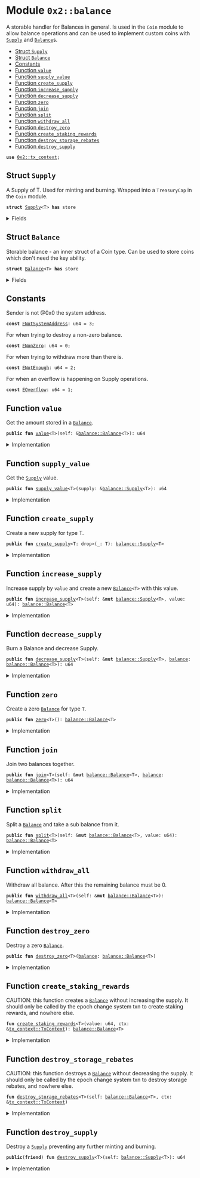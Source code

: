 
<a name="0x2_balance"></a>

# Module `0x2::balance`

A storable handler for Balances in general. Is used in the <code>Coin</code>
module to allow balance operations and can be used to implement
custom coins with <code><a href="../../dependencies/sui-framework/balance.md#0x2_balance_Supply">Supply</a></code> and <code><a href="../../dependencies/sui-framework/balance.md#0x2_balance_Balance">Balance</a></code>s.


-  [Struct `Supply`](#0x2_balance_Supply)
-  [Struct `Balance`](#0x2_balance_Balance)
-  [Constants](#@Constants_0)
-  [Function `value`](#0x2_balance_value)
-  [Function `supply_value`](#0x2_balance_supply_value)
-  [Function `create_supply`](#0x2_balance_create_supply)
-  [Function `increase_supply`](#0x2_balance_increase_supply)
-  [Function `decrease_supply`](#0x2_balance_decrease_supply)
-  [Function `zero`](#0x2_balance_zero)
-  [Function `join`](#0x2_balance_join)
-  [Function `split`](#0x2_balance_split)
-  [Function `withdraw_all`](#0x2_balance_withdraw_all)
-  [Function `destroy_zero`](#0x2_balance_destroy_zero)
-  [Function `create_staking_rewards`](#0x2_balance_create_staking_rewards)
-  [Function `destroy_storage_rebates`](#0x2_balance_destroy_storage_rebates)
-  [Function `destroy_supply`](#0x2_balance_destroy_supply)


<pre><code><b>use</b> <a href="../../dependencies/sui-framework/tx_context.md#0x2_tx_context">0x2::tx_context</a>;
</code></pre>



<a name="0x2_balance_Supply"></a>

## Struct `Supply`

A Supply of T. Used for minting and burning.
Wrapped into a <code>TreasuryCap</code> in the <code>Coin</code> module.


<pre><code><b>struct</b> <a href="../../dependencies/sui-framework/balance.md#0x2_balance_Supply">Supply</a>&lt;T&gt; <b>has</b> store
</code></pre>



<details>
<summary>Fields</summary>


<dl>
<dt>
<code>value: u64</code>
</dt>
<dd>

</dd>
</dl>


</details>

<a name="0x2_balance_Balance"></a>

## Struct `Balance`

Storable balance - an inner struct of a Coin type.
Can be used to store coins which don't need the key ability.


<pre><code><b>struct</b> <a href="../../dependencies/sui-framework/balance.md#0x2_balance_Balance">Balance</a>&lt;T&gt; <b>has</b> store
</code></pre>



<details>
<summary>Fields</summary>


<dl>
<dt>
<code>value: u64</code>
</dt>
<dd>

</dd>
</dl>


</details>

<a name="@Constants_0"></a>

## Constants


<a name="0x2_balance_ENotSystemAddress"></a>

Sender is not @0x0 the system address.


<pre><code><b>const</b> <a href="../../dependencies/sui-framework/balance.md#0x2_balance_ENotSystemAddress">ENotSystemAddress</a>: u64 = 3;
</code></pre>



<a name="0x2_balance_ENonZero"></a>

For when trying to destroy a non-zero balance.


<pre><code><b>const</b> <a href="../../dependencies/sui-framework/balance.md#0x2_balance_ENonZero">ENonZero</a>: u64 = 0;
</code></pre>



<a name="0x2_balance_ENotEnough"></a>

For when trying to withdraw more than there is.


<pre><code><b>const</b> <a href="../../dependencies/sui-framework/balance.md#0x2_balance_ENotEnough">ENotEnough</a>: u64 = 2;
</code></pre>



<a name="0x2_balance_EOverflow"></a>

For when an overflow is happening on Supply operations.


<pre><code><b>const</b> <a href="../../dependencies/sui-framework/balance.md#0x2_balance_EOverflow">EOverflow</a>: u64 = 1;
</code></pre>



<a name="0x2_balance_value"></a>

## Function `value`

Get the amount stored in a <code><a href="../../dependencies/sui-framework/balance.md#0x2_balance_Balance">Balance</a></code>.


<pre><code><b>public</b> <b>fun</b> <a href="../../dependencies/sui-framework/balance.md#0x2_balance_value">value</a>&lt;T&gt;(self: &<a href="../../dependencies/sui-framework/balance.md#0x2_balance_Balance">balance::Balance</a>&lt;T&gt;): u64
</code></pre>



<details>
<summary>Implementation</summary>


<pre><code><b>public</b> <b>fun</b> <a href="../../dependencies/sui-framework/balance.md#0x2_balance_value">value</a>&lt;T&gt;(self: &<a href="../../dependencies/sui-framework/balance.md#0x2_balance_Balance">Balance</a>&lt;T&gt;): u64 {
    self.value
}
</code></pre>



</details>

<a name="0x2_balance_supply_value"></a>

## Function `supply_value`

Get the <code><a href="../../dependencies/sui-framework/balance.md#0x2_balance_Supply">Supply</a></code> value.


<pre><code><b>public</b> <b>fun</b> <a href="../../dependencies/sui-framework/balance.md#0x2_balance_supply_value">supply_value</a>&lt;T&gt;(supply: &<a href="../../dependencies/sui-framework/balance.md#0x2_balance_Supply">balance::Supply</a>&lt;T&gt;): u64
</code></pre>



<details>
<summary>Implementation</summary>


<pre><code><b>public</b> <b>fun</b> <a href="../../dependencies/sui-framework/balance.md#0x2_balance_supply_value">supply_value</a>&lt;T&gt;(supply: &<a href="../../dependencies/sui-framework/balance.md#0x2_balance_Supply">Supply</a>&lt;T&gt;): u64 {
    supply.value
}
</code></pre>



</details>

<a name="0x2_balance_create_supply"></a>

## Function `create_supply`

Create a new supply for type T.


<pre><code><b>public</b> <b>fun</b> <a href="../../dependencies/sui-framework/balance.md#0x2_balance_create_supply">create_supply</a>&lt;T: drop&gt;(_: T): <a href="../../dependencies/sui-framework/balance.md#0x2_balance_Supply">balance::Supply</a>&lt;T&gt;
</code></pre>



<details>
<summary>Implementation</summary>


<pre><code><b>public</b> <b>fun</b> <a href="../../dependencies/sui-framework/balance.md#0x2_balance_create_supply">create_supply</a>&lt;T: drop&gt;(_: T): <a href="../../dependencies/sui-framework/balance.md#0x2_balance_Supply">Supply</a>&lt;T&gt; {
    <a href="../../dependencies/sui-framework/balance.md#0x2_balance_Supply">Supply</a> { value: 0 }
}
</code></pre>



</details>

<a name="0x2_balance_increase_supply"></a>

## Function `increase_supply`

Increase supply by <code>value</code> and create a new <code><a href="../../dependencies/sui-framework/balance.md#0x2_balance_Balance">Balance</a>&lt;T&gt;</code> with this value.


<pre><code><b>public</b> <b>fun</b> <a href="../../dependencies/sui-framework/balance.md#0x2_balance_increase_supply">increase_supply</a>&lt;T&gt;(self: &<b>mut</b> <a href="../../dependencies/sui-framework/balance.md#0x2_balance_Supply">balance::Supply</a>&lt;T&gt;, value: u64): <a href="../../dependencies/sui-framework/balance.md#0x2_balance_Balance">balance::Balance</a>&lt;T&gt;
</code></pre>



<details>
<summary>Implementation</summary>


<pre><code><b>public</b> <b>fun</b> <a href="../../dependencies/sui-framework/balance.md#0x2_balance_increase_supply">increase_supply</a>&lt;T&gt;(self: &<b>mut</b> <a href="../../dependencies/sui-framework/balance.md#0x2_balance_Supply">Supply</a>&lt;T&gt;, value: u64): <a href="../../dependencies/sui-framework/balance.md#0x2_balance_Balance">Balance</a>&lt;T&gt; {
    <b>assert</b>!(<a href="../../dependencies/sui-framework/balance.md#0x2_balance_value">value</a> &lt; (18446744073709551615u64 - self.value), <a href="../../dependencies/sui-framework/balance.md#0x2_balance_EOverflow">EOverflow</a>);
    self.value = self.value + value;
    <a href="../../dependencies/sui-framework/balance.md#0x2_balance_Balance">Balance</a> { value }
}
</code></pre>



</details>

<a name="0x2_balance_decrease_supply"></a>

## Function `decrease_supply`

Burn a Balance<T> and decrease Supply<T>.


<pre><code><b>public</b> <b>fun</b> <a href="../../dependencies/sui-framework/balance.md#0x2_balance_decrease_supply">decrease_supply</a>&lt;T&gt;(self: &<b>mut</b> <a href="../../dependencies/sui-framework/balance.md#0x2_balance_Supply">balance::Supply</a>&lt;T&gt;, <a href="../../dependencies/sui-framework/balance.md#0x2_balance">balance</a>: <a href="../../dependencies/sui-framework/balance.md#0x2_balance_Balance">balance::Balance</a>&lt;T&gt;): u64
</code></pre>



<details>
<summary>Implementation</summary>


<pre><code><b>public</b> <b>fun</b> <a href="../../dependencies/sui-framework/balance.md#0x2_balance_decrease_supply">decrease_supply</a>&lt;T&gt;(self: &<b>mut</b> <a href="../../dependencies/sui-framework/balance.md#0x2_balance_Supply">Supply</a>&lt;T&gt;, <a href="../../dependencies/sui-framework/balance.md#0x2_balance">balance</a>: <a href="../../dependencies/sui-framework/balance.md#0x2_balance_Balance">Balance</a>&lt;T&gt;): u64 {
    <b>let</b> <a href="../../dependencies/sui-framework/balance.md#0x2_balance_Balance">Balance</a> { value } = <a href="../../dependencies/sui-framework/balance.md#0x2_balance">balance</a>;
    <b>assert</b>!(self.value &gt;= value, <a href="../../dependencies/sui-framework/balance.md#0x2_balance_EOverflow">EOverflow</a>);
    self.value = self.value - value;
    value
}
</code></pre>



</details>

<a name="0x2_balance_zero"></a>

## Function `zero`

Create a zero <code><a href="../../dependencies/sui-framework/balance.md#0x2_balance_Balance">Balance</a></code> for type <code>T</code>.


<pre><code><b>public</b> <b>fun</b> <a href="../../dependencies/sui-framework/balance.md#0x2_balance_zero">zero</a>&lt;T&gt;(): <a href="../../dependencies/sui-framework/balance.md#0x2_balance_Balance">balance::Balance</a>&lt;T&gt;
</code></pre>



<details>
<summary>Implementation</summary>


<pre><code><b>public</b> <b>fun</b> <a href="../../dependencies/sui-framework/balance.md#0x2_balance_zero">zero</a>&lt;T&gt;(): <a href="../../dependencies/sui-framework/balance.md#0x2_balance_Balance">Balance</a>&lt;T&gt; {
    <a href="../../dependencies/sui-framework/balance.md#0x2_balance_Balance">Balance</a> { value: 0 }
}
</code></pre>



</details>

<a name="0x2_balance_join"></a>

## Function `join`

Join two balances together.


<pre><code><b>public</b> <b>fun</b> <a href="../../dependencies/sui-framework/balance.md#0x2_balance_join">join</a>&lt;T&gt;(self: &<b>mut</b> <a href="../../dependencies/sui-framework/balance.md#0x2_balance_Balance">balance::Balance</a>&lt;T&gt;, <a href="../../dependencies/sui-framework/balance.md#0x2_balance">balance</a>: <a href="../../dependencies/sui-framework/balance.md#0x2_balance_Balance">balance::Balance</a>&lt;T&gt;): u64
</code></pre>



<details>
<summary>Implementation</summary>


<pre><code><b>public</b> <b>fun</b> <a href="../../dependencies/sui-framework/balance.md#0x2_balance_join">join</a>&lt;T&gt;(self: &<b>mut</b> <a href="../../dependencies/sui-framework/balance.md#0x2_balance_Balance">Balance</a>&lt;T&gt;, <a href="../../dependencies/sui-framework/balance.md#0x2_balance">balance</a>: <a href="../../dependencies/sui-framework/balance.md#0x2_balance_Balance">Balance</a>&lt;T&gt;): u64 {
    <b>let</b> <a href="../../dependencies/sui-framework/balance.md#0x2_balance_Balance">Balance</a> { value } = <a href="../../dependencies/sui-framework/balance.md#0x2_balance">balance</a>;
    self.value = self.value + value;
    self.value
}
</code></pre>



</details>

<a name="0x2_balance_split"></a>

## Function `split`

Split a <code><a href="../../dependencies/sui-framework/balance.md#0x2_balance_Balance">Balance</a></code> and take a sub balance from it.


<pre><code><b>public</b> <b>fun</b> <a href="../../dependencies/sui-framework/balance.md#0x2_balance_split">split</a>&lt;T&gt;(self: &<b>mut</b> <a href="../../dependencies/sui-framework/balance.md#0x2_balance_Balance">balance::Balance</a>&lt;T&gt;, value: u64): <a href="../../dependencies/sui-framework/balance.md#0x2_balance_Balance">balance::Balance</a>&lt;T&gt;
</code></pre>



<details>
<summary>Implementation</summary>


<pre><code><b>public</b> <b>fun</b> <a href="../../dependencies/sui-framework/balance.md#0x2_balance_split">split</a>&lt;T&gt;(self: &<b>mut</b> <a href="../../dependencies/sui-framework/balance.md#0x2_balance_Balance">Balance</a>&lt;T&gt;, value: u64): <a href="../../dependencies/sui-framework/balance.md#0x2_balance_Balance">Balance</a>&lt;T&gt; {
    <b>assert</b>!(self.value &gt;= value, <a href="../../dependencies/sui-framework/balance.md#0x2_balance_ENotEnough">ENotEnough</a>);
    self.value = self.value - value;
    <a href="../../dependencies/sui-framework/balance.md#0x2_balance_Balance">Balance</a> { value }
}
</code></pre>



</details>

<a name="0x2_balance_withdraw_all"></a>

## Function `withdraw_all`

Withdraw all balance. After this the remaining balance must be 0.


<pre><code><b>public</b> <b>fun</b> <a href="../../dependencies/sui-framework/balance.md#0x2_balance_withdraw_all">withdraw_all</a>&lt;T&gt;(self: &<b>mut</b> <a href="../../dependencies/sui-framework/balance.md#0x2_balance_Balance">balance::Balance</a>&lt;T&gt;): <a href="../../dependencies/sui-framework/balance.md#0x2_balance_Balance">balance::Balance</a>&lt;T&gt;
</code></pre>



<details>
<summary>Implementation</summary>


<pre><code><b>public</b> <b>fun</b> <a href="../../dependencies/sui-framework/balance.md#0x2_balance_withdraw_all">withdraw_all</a>&lt;T&gt;(self: &<b>mut</b> <a href="../../dependencies/sui-framework/balance.md#0x2_balance_Balance">Balance</a>&lt;T&gt;): <a href="../../dependencies/sui-framework/balance.md#0x2_balance_Balance">Balance</a>&lt;T&gt; {
    <b>let</b> value = self.value;
    <a href="../../dependencies/sui-framework/balance.md#0x2_balance_split">split</a>(self, value)
}
</code></pre>



</details>

<a name="0x2_balance_destroy_zero"></a>

## Function `destroy_zero`

Destroy a zero <code><a href="../../dependencies/sui-framework/balance.md#0x2_balance_Balance">Balance</a></code>.


<pre><code><b>public</b> <b>fun</b> <a href="../../dependencies/sui-framework/balance.md#0x2_balance_destroy_zero">destroy_zero</a>&lt;T&gt;(<a href="../../dependencies/sui-framework/balance.md#0x2_balance">balance</a>: <a href="../../dependencies/sui-framework/balance.md#0x2_balance_Balance">balance::Balance</a>&lt;T&gt;)
</code></pre>



<details>
<summary>Implementation</summary>


<pre><code><b>public</b> <b>fun</b> <a href="../../dependencies/sui-framework/balance.md#0x2_balance_destroy_zero">destroy_zero</a>&lt;T&gt;(<a href="../../dependencies/sui-framework/balance.md#0x2_balance">balance</a>: <a href="../../dependencies/sui-framework/balance.md#0x2_balance_Balance">Balance</a>&lt;T&gt;) {
    <b>assert</b>!(<a href="../../dependencies/sui-framework/balance.md#0x2_balance">balance</a>.value == 0, <a href="../../dependencies/sui-framework/balance.md#0x2_balance_ENonZero">ENonZero</a>);
    <b>let</b> <a href="../../dependencies/sui-framework/balance.md#0x2_balance_Balance">Balance</a> { value: _ } = <a href="../../dependencies/sui-framework/balance.md#0x2_balance">balance</a>;
}
</code></pre>



</details>

<a name="0x2_balance_create_staking_rewards"></a>

## Function `create_staking_rewards`

CAUTION: this function creates a <code><a href="../../dependencies/sui-framework/balance.md#0x2_balance_Balance">Balance</a></code> without increasing the supply.
It should only be called by the epoch change system txn to create staking rewards,
and nowhere else.


<pre><code><b>fun</b> <a href="../../dependencies/sui-framework/balance.md#0x2_balance_create_staking_rewards">create_staking_rewards</a>&lt;T&gt;(value: u64, ctx: &<a href="../../dependencies/sui-framework/tx_context.md#0x2_tx_context_TxContext">tx_context::TxContext</a>): <a href="../../dependencies/sui-framework/balance.md#0x2_balance_Balance">balance::Balance</a>&lt;T&gt;
</code></pre>



<details>
<summary>Implementation</summary>


<pre><code><b>fun</b> <a href="../../dependencies/sui-framework/balance.md#0x2_balance_create_staking_rewards">create_staking_rewards</a>&lt;T&gt;(value: u64, ctx: &TxContext): <a href="../../dependencies/sui-framework/balance.md#0x2_balance_Balance">Balance</a>&lt;T&gt; {
    <b>assert</b>!(<a href="../../dependencies/sui-framework/tx_context.md#0x2_tx_context_sender">tx_context::sender</a>(ctx) == @0x0, <a href="../../dependencies/sui-framework/balance.md#0x2_balance_ENotSystemAddress">ENotSystemAddress</a>);
    <a href="../../dependencies/sui-framework/balance.md#0x2_balance_Balance">Balance</a> { value }
}
</code></pre>



</details>

<a name="0x2_balance_destroy_storage_rebates"></a>

## Function `destroy_storage_rebates`

CAUTION: this function destroys a <code><a href="../../dependencies/sui-framework/balance.md#0x2_balance_Balance">Balance</a></code> without decreasing the supply.
It should only be called by the epoch change system txn to destroy storage rebates,
and nowhere else.


<pre><code><b>fun</b> <a href="../../dependencies/sui-framework/balance.md#0x2_balance_destroy_storage_rebates">destroy_storage_rebates</a>&lt;T&gt;(self: <a href="../../dependencies/sui-framework/balance.md#0x2_balance_Balance">balance::Balance</a>&lt;T&gt;, ctx: &<a href="../../dependencies/sui-framework/tx_context.md#0x2_tx_context_TxContext">tx_context::TxContext</a>)
</code></pre>



<details>
<summary>Implementation</summary>


<pre><code><b>fun</b> <a href="../../dependencies/sui-framework/balance.md#0x2_balance_destroy_storage_rebates">destroy_storage_rebates</a>&lt;T&gt;(self: <a href="../../dependencies/sui-framework/balance.md#0x2_balance_Balance">Balance</a>&lt;T&gt;, ctx: &TxContext) {
    <b>assert</b>!(<a href="../../dependencies/sui-framework/tx_context.md#0x2_tx_context_sender">tx_context::sender</a>(ctx) == @0x0, <a href="../../dependencies/sui-framework/balance.md#0x2_balance_ENotSystemAddress">ENotSystemAddress</a>);
    <b>let</b> <a href="../../dependencies/sui-framework/balance.md#0x2_balance_Balance">Balance</a> { value: _ } = self;
}
</code></pre>



</details>

<a name="0x2_balance_destroy_supply"></a>

## Function `destroy_supply`

Destroy a <code><a href="../../dependencies/sui-framework/balance.md#0x2_balance_Supply">Supply</a></code> preventing any further minting and burning.


<pre><code><b>public</b>(<b>friend</b>) <b>fun</b> <a href="../../dependencies/sui-framework/balance.md#0x2_balance_destroy_supply">destroy_supply</a>&lt;T&gt;(self: <a href="../../dependencies/sui-framework/balance.md#0x2_balance_Supply">balance::Supply</a>&lt;T&gt;): u64
</code></pre>



<details>
<summary>Implementation</summary>


<pre><code><b>public</b>(<b>friend</b>) <b>fun</b> <a href="../../dependencies/sui-framework/balance.md#0x2_balance_destroy_supply">destroy_supply</a>&lt;T&gt;(self: <a href="../../dependencies/sui-framework/balance.md#0x2_balance_Supply">Supply</a>&lt;T&gt;): u64 {
    <b>let</b> <a href="../../dependencies/sui-framework/balance.md#0x2_balance_Supply">Supply</a> { value } = self;
    value
}
</code></pre>



</details>
